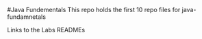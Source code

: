 #Java Fundementals 
This repo holds the first 10 repo files for java-fundamnetals

Links to the Labs READMEs
